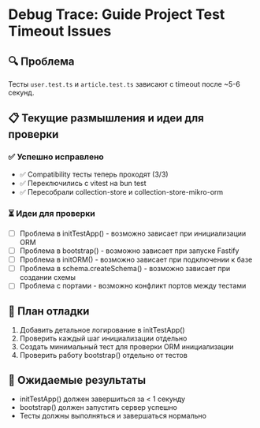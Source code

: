 # Debug Trace: Guide Project Test Timeout Issues

## 🔍 Проблема
Тесты `user.test.ts` и `article.test.ts` зависают с timeout после ~5-6 секунд.

## 📋 Текущие размышления и идеи для проверки

### ✅ Успешно исправлено
- ✅ Compatibility тесты теперь проходят (3/3)
- ✅ Переключились с vitest на bun test
- ✅ Пересобрали collection-store и collection-store-mikro-orm

### ⏳ Идеи для проверки
- [ ] Проблема в initTestApp() - возможно зависает при инициализации ORM
- [ ] Проблема в bootstrap() - возможно зависает при запуске Fastify
- [ ] Проблема в initORM() - возможно зависает при подключении к базе
- [ ] Проблема в schema.createSchema() - возможно зависает при создании схемы
- [ ] Проблема с портами - возможно конфликт портов между тестами

## 🎯 План отладки
1. Добавить детальное логирование в initTestApp()
2. Проверить каждый шаг инициализации отдельно
3. Создать минимальный тест для проверки ORM инициализации
4. Проверить работу bootstrap() отдельно от тестов

## 📝 Ожидаемые результаты
- initTestApp() должен завершиться за < 1 секунду
- bootstrap() должен запустить сервер успешно
- Тесты должны выполняться и завершаться нормально